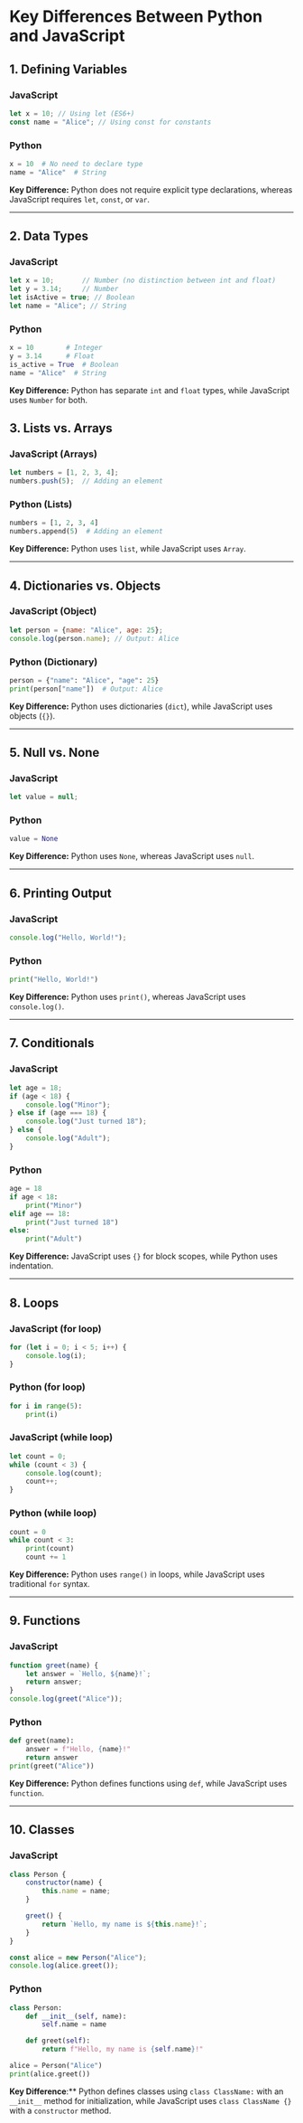 # Key Differences Between Python and JavaScript

## 1. Defining Variables

### JavaScript

```javascript
let x = 10; // Using let (ES6+)
const name = "Alice"; // Using const for constants
```

### Python

```python
x = 10  # No need to declare type
name = "Alice"  # String
```

**Key Difference:** Python does not require explicit type declarations, whereas JavaScript requires `let`, `const`, or `var`.

---

## 2. Data Types

### JavaScript

```javascript
let x = 10;       // Number (no distinction between int and float)
let y = 3.14;     // Number
let isActive = true; // Boolean
let name = "Alice"; // String
```

### Python

```python
x = 10        # Integer
y = 3.14      # Float
is_active = True  # Boolean
name = "Alice"  # String
```

**Key Difference:** Python has separate `int` and `float` types, while JavaScript uses `Number` for both.

## 3. Lists vs. Arrays

### JavaScript (Arrays)
```javascript
let numbers = [1, 2, 3, 4];
numbers.push(5);  // Adding an element
```

### Python (Lists)
```python
numbers = [1, 2, 3, 4]
numbers.append(5)  # Adding an element
```

**Key Difference:** Python uses `list`, while JavaScript uses `Array`.

---

## 4. Dictionaries vs. Objects

### JavaScript (Object)
```javascript
let person = {name: "Alice", age: 25};
console.log(person.name); // Output: Alice
```

### Python (Dictionary)
```python
person = {"name": "Alice", "age": 25}
print(person["name"])  # Output: Alice
```

**Key Difference:** Python uses dictionaries (`dict`), while JavaScript uses objects (`{}`).

---

## 5. Null vs. None

### JavaScript
```javascript
let value = null;
```

### Python
```python
value = None
```

**Key Difference:** Python uses `None`, whereas JavaScript uses `null`.

---

## 6. Printing Output

### JavaScript
```javascript
console.log("Hello, World!");
```

### Python
```python
print("Hello, World!")
```

**Key Difference:** Python uses `print()`, whereas JavaScript uses `console.log()`.

---

## 7. Conditionals

### JavaScript
```javascript
let age = 18;
if (age < 18) {
    console.log("Minor");
} else if (age === 18) {
    console.log("Just turned 18");
} else {
    console.log("Adult");
}
```

### Python
```python
age = 18
if age < 18:
    print("Minor")
elif age == 18:
    print("Just turned 18")
else:
    print("Adult")
```

**Key Difference:** JavaScript uses `{}` for block scopes, while Python uses indentation.

---

## 8. Loops

### JavaScript (for loop)
```javascript
for (let i = 0; i < 5; i++) {
    console.log(i);
}
```

### Python (for loop)
```python
for i in range(5):
    print(i)
```

### JavaScript (while loop)
```javascript
let count = 0;
while (count < 3) {
    console.log(count);
    count++;
}
```

### Python (while loop)
```python
count = 0
while count < 3:
    print(count)
    count += 1
```

**Key Difference:** Python uses `range()` in loops, while JavaScript uses traditional `for` syntax.

---

## 9. Functions

### JavaScript
```javascript
function greet(name) {
    let answer = `Hello, ${name}!`;
    return answer;
}
console.log(greet("Alice"));
```

### Python
```python
def greet(name):
    answer = f"Hello, {name}!"
    return answer
print(greet("Alice"))

```

**Key Difference:** Python defines functions using `def`, while JavaScript uses `function`.

---

## 10. Classes

### JavaScript

```javascript
class Person {
    constructor(name) {
        this.name = name;
    }

    greet() {
        return `Hello, my name is ${this.name}!`;
    }
}

const alice = new Person("Alice");
console.log(alice.greet());
```

### Python

```python
class Person:
    def __init__(self, name):
        self.name = name

    def greet(self):
        return f"Hello, my name is {self.name}!"

alice = Person("Alice")
print(alice.greet())
```

**Key Difference**:** Python defines classes using `class ClassName:` with an `__init__` method for initialization, while JavaScript uses `class ClassName {}` with a `constructor` method.